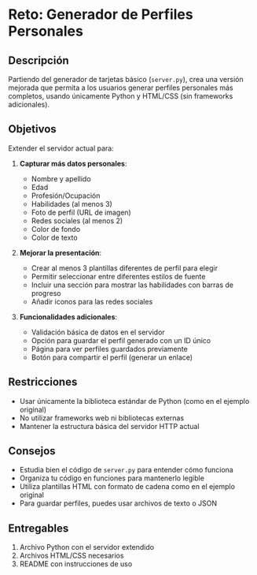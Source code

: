 # Reto: Generador de Perfiles Personales

## Descripción

Partiendo del generador de tarjetas básico (`server.py`), crea una versión mejorada que permita a los usuarios generar perfiles personales más completos, usando únicamente Python y HTML/CSS (sin frameworks adicionales).

## Objetivos

Extender el servidor actual para:

1. **Capturar más datos personales**:
   - Nombre y apellido
   - Edad
   - Profesión/Ocupación
   - Habilidades (al menos 3)
   - Foto de perfil (URL de imagen)
   - Redes sociales (al menos 2)
   - Color de fondo
   - Color de texto

2. **Mejorar la presentación**:
   - Crear al menos 3 plantillas diferentes de perfil para elegir
   - Permitir seleccionar entre diferentes estilos de fuente
   - Incluir una sección para mostrar las habilidades con barras de progreso
   - Añadir iconos para las redes sociales

3. **Funcionalidades adicionales**:
   - Validación básica de datos en el servidor
   - Opción para guardar el perfil generado con un ID único
   - Página para ver perfiles guardados previamente
   - Botón para compartir el perfil (generar un enlace)

## Restricciones

- Usar únicamente la biblioteca estándar de Python (como en el ejemplo original)
- No utilizar frameworks web ni bibliotecas externas
- Mantener la estructura básica del servidor HTTP actual

## Consejos

- Estudia bien el código de `server.py` para entender cómo funciona
- Organiza tu código en funciones para mantenerlo legible
- Utiliza plantillas HTML con formato de cadena como en el ejemplo original
- Para guardar perfiles, puedes usar archivos de texto o JSON

## Entregables

1. Archivo Python con el servidor extendido
2. Archivos HTML/CSS necesarios
3. README con instrucciones de uso

